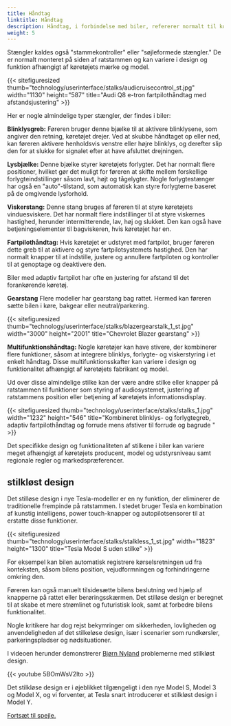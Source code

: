 ```yaml
---
title: Håndtag
linktitle: Håndtag
description: Håndtag, i forbindelse med biler, refererer normalt til kontrolkontakterne eller håndtagene på ratstammen, som chauffører bruger til at betjene forskellige køretøjsfunktioner uden at tage hænderne fra rattet.
weight: 5
---
```

<!-- markdownlint-disable MD033 -->
Stængler kaldes også "stammekontroller" eller "søjleformede stængler." De er normalt monteret på siden af ​​ratstammen og kan variere i design og funktion afhængigt af køretøjets mærke og model.

{{< sitefiguresized thumb="technology/userinterface/stalks/audicruisecontrol_st.jpg" width="1130" height="587" title="Audi Q8 e-tron fartpilothåndtag med afstandsjustering" >}}

Her er nogle almindelige typer stængler, der findes i biler:

**Blinklysgreb:** Føreren bruger denne bjælke til at aktivere blinklysene, som angiver den retning, køretøjet drejer. Ved at skubbe håndtaget op eller ned, kan føreren aktivere henholdsvis venstre eller højre blinklys, og derefter slip den for at slukke for signalet efter at have afsluttet drejningen.

**Lysbjælke:** Denne bjælke styrer køretøjets forlygter. Det har normalt flere positioner, hvilket gør det muligt for føreren at skifte mellem forskellige forlygteindstillinger såsom lavt, højt og tågelygter. Nogle forlygtestænger har også en "auto"-tilstand, som automatisk kan styre forlygterne baseret på de omgivende lysforhold.

**Viskerstang:** Denne stang bruges af føreren til at styre køretøjets vinduesviskere. Det har normalt flere indstillinger til at styre viskernes hastighed, herunder intermitterende, lav, høj og slukket. Den kan også have betjeningselementer til bagviskeren, hvis køretøjet har en.

**Fartpilothåndtag:** Hvis køretøjet er udstyret med fartpilot, bruger føreren dette greb til at aktivere og styre fartpilotsystemets hastighed. Den har normalt knapper til at indstille, justere og annullere fartpiloten og kontroller til at genoptage og deaktivere den.

Biler med adaptiv fartpilot har ofte en justering for afstand til det forankørende køretøj.

**Gearstang** Flere modeller har gearstang bag rattet. Hermed kan føreren sætte bilen i køre, bakgear eller neutral/parkering.

{{< sitefiguresized thumb="technology/userinterface/stalks/blazergearstalk_1_st.jpg" width="3000" height="2001" title="Chevrolet Blazer gearstang" >}}

**Multifunktionshåndtag:** Nogle køretøjer kan have stivere, der kombinerer flere funktioner, såsom at integrere blinklys, forlygte- og viskerstyring i et enkelt håndtag. Disse multifunktionsskafter kan variere i design og funktionalitet afhængigt af køretøjets fabrikant og model.

Ud over disse almindelige stilke kan der være andre stilke eller knapper på ratstammen til funktioner som styring af audiosystemet, justering af ratstammens position eller betjening af køretøjets informationsdisplay.

{{< sitefiguresized thumb="technology/userinterface/stalks/stalks_1.jpg" width="1232" height="546" title="Kombineret blinklys- og forlygtegreb, adaptiv fartpilothåndtag og forrude mens afstiver til forrude og bagrude " >}}

Det specifikke design og funktionaliteten af ​​stilkene i biler kan variere meget afhængigt af køretøjets producent, model og udstyrsniveau samt regionale regler og markedspræferencer.

## stilkløst design

Det stilløse design i nye Tesla-modeller er en ny funktion, der eliminerer de traditionelle frempinde på ratstammen. I stedet bruger Tesla en kombination af kunstig intelligens, power touch-knapper og autopilotsensorer til at erstatte disse funktioner.

{{< sitefiguresized thumb="technology/userinterface/stalks/stalkless_1_st.jpg" width="1823" height="1300" title="Tesla Model S uden stilke" >}}

For eksempel kan bilen automatisk registrere kørselsretningen ud fra konteksten, såsom bilens position, vejudformningen og forhindringerne omkring den.

Føreren kan også manuelt tilsidesætte bilens beslutning ved hjælp af knapperne på rattet eller berøringsskærmen. Det stilløse design er beregnet til at skabe et mere strømlinet og futuristisk look,
samt at forbedre bilens funktionalitet.

Nogle kritikere har dog rejst bekymringer om sikkerheden, lovligheden og anvendeligheden af ​​det stilkeløse design, især i scenarier som rundkørsler, parkeringspladser og nødsituationer.

I videoen herunder demonstrerer [Bjørn Nyland](../../../guides/evreviewers/#bjørn-nyland) problemerne med stilkløst design.

{{< youtube 5BOmWsV2lto >}}

Det stilkløse design er i øjeblikket tilgængeligt i den nye Model S, Model 3 og Model X, og vi forventer, at Tesla snart introducerer et stilkløst design i Model Y.


[Fortsæt til spejle.](../mirrors/)